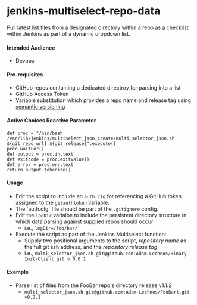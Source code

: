 # jenkins-multiselect-repo-data
Pull latest list files from a designated directory within a repo as a checklist within Jenkins as part of a dynamic dropdown list.

#### Intended Audience
* Devops

#### Pre-requisites
* GitHub repos containing a dedicated directroy for parsing into a list
* GitHub Access Token
* Variable substitution which provides a repo name and release tag using [semantic versioning](https://semver.org/)

#### Active Choices Reactive Parameter
```
def proc = "/bin/bash /var/lib/jenkins/multiselect_json_create/multi_selector_json.sh ${git_repo_url} ${git_release}".execute()
proc.waitFor()
def output = proc.in.text
def exitcode = proc.exitValue()
def error = proc.err.text
return output.tokenize()
```

#### Usage
* Edit the script to include an `auth.cfg` for referencing a GitHub token assigned to the `gitauthtoken` variable. 
* The 'auth.cfg' file should be part of the `.gitignore` config.
* Edit the `logDir` varialbe to include the persistent directory structure in which data parsing against supplied repos should occur
  * i.e., `logDir=/foo/bar/`
* Execute the script as part of the Jenkins Multiselect function:
  * Supply two positional arguments to the script, *repository name* as the full git ssh address, and the *repository release tag*
  * i.e., `multi_selector_json.sh git@github.com:Adam-Lechnos/Binary-Init-Client.git v.0.0.1`

#### Example
* Parse list of files from the FooBar repo's directory release v1.1.2
  * `multi_selector_json.sh git@github.com:Adam-Lechnos/FooBart.git v0.0.1`
